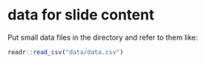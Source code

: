 # data for slide content

Put small data files in the directory and refer to them like:

```r
readr::read_csv("data/data.csv")
```

